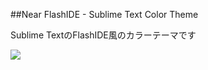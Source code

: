 ##Near FlashIDE - Sublime Text Color Theme

Sublime TextのFlashIDE風のカラーテーマです

![](https://f.cloud.github.com/assets/822147/1976091/00dc908a-8386-11e3-87a5-3ed6a6a9fc0a.png)